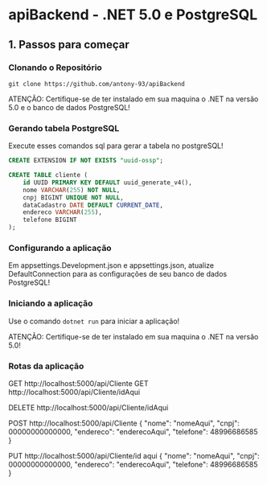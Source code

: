 # apiBackend - .NET 5.0 e PostgreSQL

## 1. Passos para começar

### Clonando o Repositório

`git clone https://github.com/antony-93/apiBackend`

ATENÇÃO: Certifique-se de ter instalado em sua maquina o .NET na versão 5.0 e o banco de dados PostgreSQL!

### Gerando tabela PostgreSQL

Execute esses comandos sql para gerar a tabela no postgreSQL!

```sql
CREATE EXTENSION IF NOT EXISTS "uuid-ossp";

CREATE TABLE cliente (
    id UUID PRIMARY KEY DEFAULT uuid_generate_v4(),
    nome VARCHAR(255) NOT NULL,
    cnpj BIGINT UNIQUE NOT NULL,
    dataCadastro DATE DEFAULT CURRENT_DATE,
    endereco VARCHAR(255),
    telefone BIGINT
);
```

### Configurando a aplicação

Em appsettings.Development.json e appsettings.json, atualize DefaultConnection para as configurações de seu banco de dados PostgreSQL!

### Iniciando a aplicação

Use o comando `dotnet run`  para iniciar a aplicação!

ATENÇÃO: Certifique-se de ter instalado em sua maquina o .NET na versão 5.0!

### Rotas da aplicação 

GET http://localhost:5000/api/Cliente
GET http://localhost:5000/api/Cliente/idAqui

DELETE http://localhost:5000/api/Cliente/idAqui

POST http://localhost:5000/api/Cliente
{
    "nome": "nomeAqui",
    "cnpj": 00000000000000,
    "endereco": "enderecoAqui",
    "telefone": 48996686585
}

PUT http://localhost:5000/api/Cliente/id aqui
{
    "nome": "nomeAqui",
    "cnpj": 00000000000000,
    "endereco": "enderecoAqui",
    "telefone": 48996686585
}



